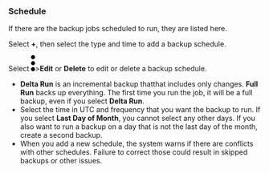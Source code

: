 ### Schedule

If there are the backup jobs scheduled to run, they are listed here.

Select **+**, then select the type and time to add a backup schedule.

Select ![more_vert_kebob-15px.svg](more_vert_kebob-15px.svg)>**Edit** or **Delete** to edit or delete a backup schedule.

- **Delta Run** is an incremental backup thatthat includes only changes. **Full Run** backs up everything. The first time you run the job, it will be a full backup, even if you select **Delta Run**.
- Select the time in UTC and frequency that you want the backup to run. If you select **Last Day of Month**, you cannot select any other days. If you also want to run a backup on a day that is not the last day of the month, create a second backup.
- When you add a new schedule, the system warns if there are conflicts with other schedules. Failure to correct those could result in skipped backups or other issues.